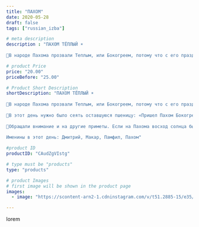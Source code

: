 ```yaml
---
title: "ПАХОМ"
date: 2020-05-28
draft: false
tags: ["russian_izba"]

# meta description
description : "ПАХОМ ТЁПЛЫЙ ☀️
⠀
🌾В народе Пахома прозвали Теплым, или Бокогреем, потому что с его праздника устанавливалось настоящее тепло. Говорили, что черемуховые утренни"

# product Price
price: "20.00"
priceBefore: "25.00"

# Product Short Description
shortDescription: "ПАХОМ ТЁПЛЫЙ ☀️
⠀
🌾В народе Пахома прозвали Теплым, или Бокогреем, потому что с его праздника устанавливалось настоящее тепло. Говорили, что черемуховые утренники сменяются рябиновым теплом. По этому поводу существовало множество поговорок и примет: «Пришел Пахом — запахло теплом», «На Пахома тепло — все лето теплое».
⠀
🌾В этот день нужно было сеять оставшуюся пшеницу: «Пришел Пахом Бокогрей — досевай пшеницу скорей». А вот никакие другие растения сажать на Пахома не рекомендовалось — особенно в полдень; считалось, что любые посевы и посадки, кроме пшеницы, пропадут.
⠀
🌾Обращали внимание и на другие приметы. Если на Пахома восход солнца был багряным — ждали грозного, пожарного лета.
⠀
Именины в этот день: Дмитрий, Макар, Памфил, Пахом"

#product ID
productID: "CAudZgVIstg"

# type must be "products"
type: "products"

# product Images
# first image will be shown in the product page
images:
  - image: "https://scontent-arn2-1.cdninstagram.com/v/t51.2885-15/e35/100947315_925101217911847_8364172187765389915_n.jpg?_nc_ht=scontent-arn2-1.cdninstagram.com&_nc_cat=107&_nc_ohc=BJ_aeoG8vDQAX-GVr7U&tp=1&oh=5e67c40c9265fd907e5ab98a27a88ba3&oe=604E681A&ig_cache_key=MjMxODkyMDE1NDE5MjQ2NDczNg%3D%3D.2"

---
```

lorem
